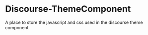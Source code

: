 # Discourse-ThemeComponent
A place to store the javascript and css used in the discourse theme component
